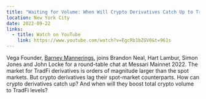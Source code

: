 ```yaml
---
title: "Waiting for Volume: When Will Crypto Derivatives Catch Up to TradFi?"
location: New York City
date: 2022-09-22
links:
  - title: Watch on YouTube
    link: https://www.youtube.com/watch?v=EgcRb1bZGV0&t=961s
---
```


Vega Founder, <a href="https://twitter.com/barnabee" target="_blank">Barney Mannerings</a>, joins Brandon Neal, Hart Lambur, Simon Jones and John Locke for a round-table chat at Messari Mainnet 2022.
The market for TradFi derivatives is orders of magnitude larger than the spot markets. But crypto derivatives lag their spot-market counterparts. How can crypto derivatives catch up? And when will they boost total crypto volume to TradFi levels? 
